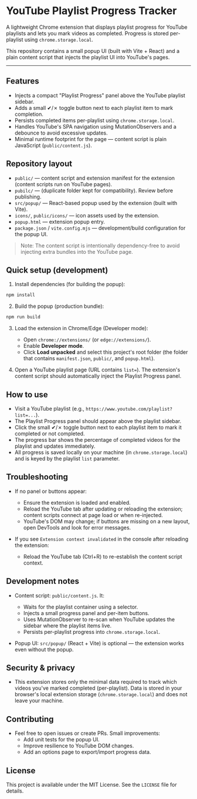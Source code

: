 # YouTube Playlist Progress Tracker

A lightweight Chrome extension that displays playlist progress for YouTube playlists and lets you mark videos as completed. Progress is stored per-playlist using `chrome.storage.local`.

This repository contains a small popup UI (built with Vite + React) and a plain content script that injects the playlist UI into YouTube's pages.

---

## Features

- Injects a compact "Playlist Progress" panel above the YouTube playlist sidebar.
- Adds a small ✔/✗ toggle button next to each playlist item to mark completion.
- Persists completed items per-playlist using `chrome.storage.local`.
- Handles YouTube's SPA navigation using MutationObservers and a debounce to avoid excessive updates.
- Minimal runtime footprint for the page — content script is plain JavaScript (`public/content.js`).

## Repository layout

- `public/` — content script and extension manifest for the extension (content scripts run on YouTube pages).
- `pubilc/` — (duplicate folder kept for compatibility). Review before publishing.
- `src/popup/` — React-based popup used by the extension (built with Vite).
- `icons/`, `public/icons/` — icon assets used by the extension.
- `popup.html` — extension popup entry.
- `package.json` / `vite.config.mjs` — development/build configuration for the popup UI.

> Note: The content script is intentionally dependency-free to avoid injecting extra bundles into the YouTube page.

## Quick setup (development)

1. Install dependencies (for building the popup):

```powershell
npm install
```

2. Build the popup (production bundle):

```powershell
npm run build
```

3. Load the extension in Chrome/Edge (Developer mode):
   - Open `chrome://extensions/` (or `edge://extensions/`).
   - Enable **Developer mode**.
   - Click **Load unpacked** and select this project's root folder (the folder that contains `manifest.json`, `public/`, and `popup.html`).

4. Open a YouTube playlist page (URL contains `list=`). The extension's content script should automatically inject the Playlist Progress panel.

## How to use

- Visit a YouTube playlist (e.g., `https://www.youtube.com/playlist?list=...`).
- The Playlist Progress panel should appear above the playlist sidebar.
- Click the small ✔/✗ toggle button next to each playlist item to mark it completed or not completed.
- The progress bar shows the percentage of completed videos for the playlist and updates immediately.
- All progress is saved locally on your machine (in `chrome.storage.local`) and is keyed by the playlist `list` parameter.

## Troubleshooting

- If no panel or buttons appear:
  - Ensure the extension is loaded and enabled.
  - Reload the YouTube tab after updating or reloading the extension; content scripts connect at page load or when re-injected.
  - YouTube's DOM may change; if buttons are missing on a new layout, open DevTools and look for error messages.

- If you see `Extension context invalidated` in the console after reloading the extension:
  - Reload the YouTube tab (Ctrl+R) to re-establish the content script context.

## Development notes

- Content script: `public/content.js`. It:
  - Waits for the playlist container using a selector.
  - Injects a small progress panel and per-item buttons.
  - Uses MutationObserver to re-scan when YouTube updates the sidebar where the playlist items live.
  - Persists per-playlist progress into `chrome.storage.local`.

- Popup UI: `src/popup/` (React + Vite) is optional — the extension works even without the popup.

## Security & privacy

- This extension stores only the minimal data required to track which videos you've marked completed (per-playlist). Data is stored in your browser's local extension storage (`chrome.storage.local`) and does not leave your machine.

## Contributing

- Feel free to open issues or create PRs. Small improvements:
  - Add unit tests for the popup UI.
  - Improve resilience to YouTube DOM changes.
  - Add an options page to export/import progress data.

## License

This project is available under the MIT License. See the `LICENSE` file for details.

